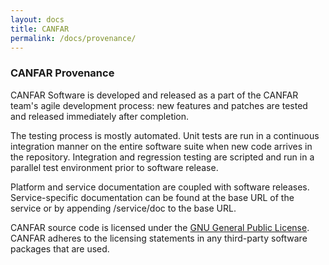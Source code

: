 ```yaml
---
layout: docs
title: CANFAR
permalink: /docs/provenance/
---
```


### CANFAR Provenance

CANFAR Software is developed and released as a part of the CANFAR team's agile development process:  new
features and patches are tested and released immediately after completion.

The testing process is mostly automated.  Unit tests are run in a continuous integration manner on the
entire software suite when new code arrives in the repository.  Integration and regression testing are
scripted and run in a parallel test environment prior to software release.

Platform and service documentation are coupled with software releases.  Service-specific documentation
can be found at the base URL of the service or by appending /service/doc to the base URL.

CANFAR source code is licensed under the [GNU General Public License](http://www.gnu.org/licenses/gpl.html).  CANFAR adheres to the licensing statements in any third-party software packages that are used.
